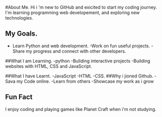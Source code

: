 #About Me.
Hi i 'm new to GitHub and exicited to start my coding journey.
I'm learning programming web developement, and exploring new technologies.

## My Goals. 
- Learn Python and web development.
-Work on fun useful projects.
-Share my progress and connect with other developers.

##What I am Learning.
-python
-Buliding interactive projects
-Building websites with HTML, CSS and JavaScript.

##What I have Learnt.
-JavaScript
-HTML
-CSS.
##Why i jioned Github.
-Sava my Code online.
-Learn from others
-Showcase my work as i grow
## Fun Fact
I  enjoy coding and playing games like Planet Craft when i'm not studying.


